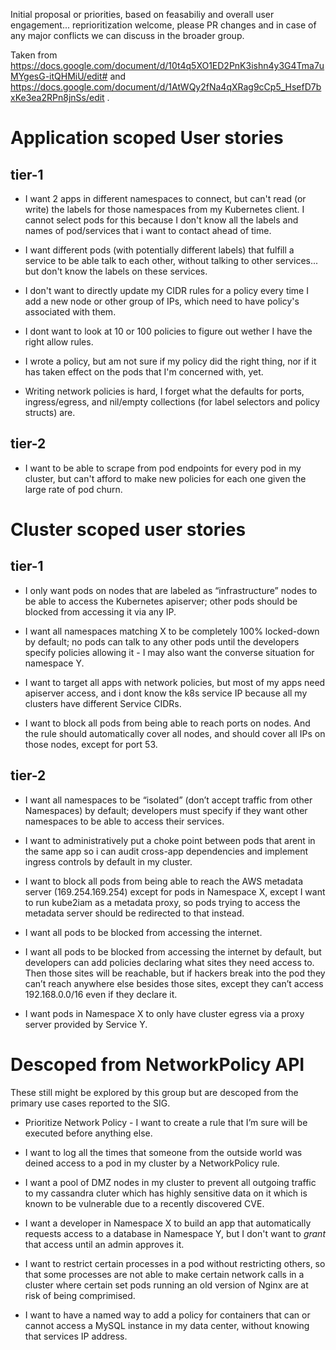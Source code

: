 Initial proposal or priorities, based on feasabiliy and overall user engagement... reprioritization welcome, please PR changes and in case of any major conflicts we can discuss in the broader group.  

Taken from https://docs.google.com/document/d/10t4q5XO1ED2PnK3ishn4y3G4Tma7uMYgesG-itQHMiU/edit# and https://docs.google.com/document/d/1AtWQy2fNa4qXRag9cCp5_HsefD7bxKe3ea2RPn8jnSs/edit . 

# Application scoped User stories

## tier-1

- I want 2 apps in different namespaces to connect, but can't read (or write) the labels for those namespaces from my Kubernetes client.   I cannot select pods for this because I don't know all the labels and names of pod/services that i want to contact ahead of time. 

- I want different pods (with potentially different labels) that fulfill a service to be able talk to each other, without talking to other services...  but don't know the labels on these services.

- I don't want to directly update my CIDR rules for a policy every time I add a new node or other group of IPs, which need to have policy's associated with them.

- I dont want to look at 10 or 100 policies to figure out wether I have the right allow rules.

- I wrote a policy, but am not sure if my policy did the right thing, nor if it has taken effect on the pods that I'm concerned with, yet.

- Writing network policies is hard, I forget what the defaults for ports, ingress/egress, and nil/empty collections (for label selectors and policy structs) are.

## tier-2

- I want to be able to scrape from pod endpoints for every pod in my cluster, but can't afford to make new policies for each one given the large rate of pod churn.

# Cluster scoped user stories

## tier-1

- I only want pods on nodes that are labeled as “infrastructure” nodes to be able to access the Kubernetes apiserver; 
other pods should be blocked from accessing it via any IP.

- I want all namespaces matching X to be completely 100% locked-down by default; no pods can talk to any other pods until the developers specify policies allowing it - I may also want the converse situation for namespace Y.

- I want to target all apps with network policies, but most of my apps need apiserver access, and i dont know the k8s service IP because all my clusters have different Service CIDRs.

- I want to block all pods from being able to reach ports on nodes. And the rule should automatically cover all nodes, and should cover all IPs on those nodes, except for port 53.

## tier-2

- I want all namespaces to be “isolated” (don’t accept traffic from other Namespaces) by default; developers must specify if they want other namespaces to be able to access their services.

- I want to administratively put a choke point between  pods that arent in the same app so i can audit cross-app dependencies and implement ingress controls by default in my cluster.

- I want to block all pods from being able to reach the AWS metadata server (169.254.169.254)
except for pods in Namespace X, except I want to run kube2iam as a metadata proxy, so pods trying to access the metadata server should be redirected to that instead.

- I want all pods to be blocked from accessing the internet.

- I want all pods to be blocked from accessing the internet by default, but developers can add policies declaring what sites they need access to. Then those sites will be reachable, but if hackers break into the pod they can’t reach anywhere else besides those sites, except they can’t access 192.168.0.0/16 even if they declare it.

- I want pods in Namespace X to only have cluster egress via a proxy server provided by Service Y.

# Descoped from NetworkPolicy API

These still might be explored by this group but are descoped from the primary use cases reported to the SIG.

- Prioritize Network Policy - I want to create a rule that I’m sure will be executed before anything else.

- I want to log all the times that someone from the outside world was deined access to a pod in my cluster by a NetworkPolicy rule.

- I want a pool of DMZ nodes in my cluster to prevent all outgoing traffic to my cassandra cluter which has highly sensitive data on it which is known to be vulnerable due to a recently discovered CVE.

- I want a developer in Namespace X to build an app that automatically requests access to a database in Namespace Y, but I don't want to *grant* that access until an admin approves it.

- I want to restrict certain processes in a pod without restricting others, so that  some processes are not able to make certain network calls in a cluster where certain set pods running an old version of Nginx are at risk of being comprimised.

- I want to have a named way to add a policy for containers that can or cannot access a MySQL instance in my data center, without knowing that services IP address.
